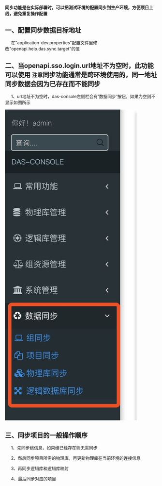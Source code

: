 #### 同步功能是在实际部署时，可以把测试环境的配置同步到生产环境，方便项目上线，避免重复操作配置

## 一、配置同步数据目标地址

&nbsp;&nbsp;&nbsp;&nbsp; 在"application-dev.properties"配置文件里修改"openapi.help.das.sync.target"的值

## 二、当openapi.sso.login.url地址不为空时，此功能可以使用 `注意`同步功能通常是跨环境使用的，同一地址同步数据会因为已存在而不能同步

&nbsp;&nbsp;&nbsp;&nbsp; 1、url地址不为空时，das-console左侧栏会有'数据同步'按钮，如果为空则不显示如图所示

![image](img/同步功能-2.png)

## 三、同步项目的一般操作顺序
&nbsp;&nbsp;&nbsp;&nbsp; 1、先同步组信息，如果组已经存在则无需同步

&nbsp;&nbsp;&nbsp;&nbsp; 2、然后同步项目所需的物理库，再更新物理库在当前环境的连接信息

&nbsp;&nbsp;&nbsp;&nbsp; 3、再同步逻辑库和逻辑库映射

&nbsp;&nbsp;&nbsp;&nbsp; 4、最后同步对应的项目
